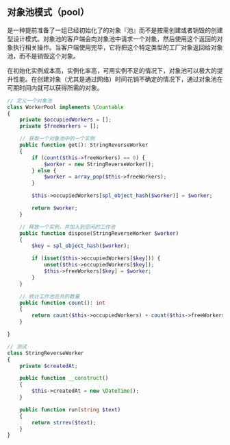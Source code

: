 ## 对象池模式（pool）

是一种提前准备了一组已经初始化了的对象『池』而不是按需创建或者销毁的创建型设计模式。对象池的客户端会向对象池中请求一个对象，然后使用这个返回的对象执行相关操作。当客户端使用完毕，它将把这个特定类型的工厂对象返回给对象池，而不是销毁这个对象。

在初始化实例成本高，实例化率高，可用实例不足的情况下，对象池可以极大的提升性能。在创建对象（尤其是通过网络）时间花销不确定的情况下，通过对象池在可期时间内就可以获得所需的对象。

```php
// 定义一个对象池
class WorkerPool implements \Countable
{
    private $occupiedWorkers = [];
    private $freeWorkers = [];

    // 获取一个对象池中的一个实例
    public function get(): StringReverseWorker
    {
        if (count($this->freeWorkers) == 0) {
            $worker = new StringReverseWorker();
        } else {
            $worker = array_pop($this->freeWorkers);
        }

        $this->occupiedWorkers[spl_object_hash($worker)] = $worker;

        return $worker;
    }

    // 释放一个实例，并加入到空闲的工作池
    public function dispose(StringReverseWorker $worker)
    {
        $key = spl_object_hash($worker);

        if (isset($this->occupiedWorkers[$key])) {
            unset($this->occupiedWorkers[$key]);
            $this->freeWorkers[$key] = $worker;
        }
    }

    // 统计工作池总共的数量
    public function count(): int
    {
        return count($this->occupiedWorkers) + count($this->freeWorkers);
    }

}

// 测试
class StringReverseWorker
{
    private $createdAt;

    public function __construct()
    {
        $this->createdAt = new \DateTime();
    }

    public function run(string $text)
    {
        return strrev($text);
    }
}
```

